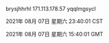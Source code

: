 brysjhhrhl 171.113.178.57 yqqlmgsycl

2021年 08月 07日 星期六 23:40:01 CST

2021年 08月 07日 星期六 15:40:01 GMT
